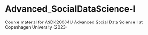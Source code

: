 # Advanced_SocialDataScience-I
Course material for ASDK20004U Advanced Social Data Science I at Copenhagen University (2023)
